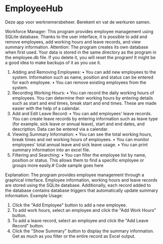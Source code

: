 # EmployeeHub
Deze app voor werknemersbeheer. Berekent en vat de werkuren samen.

Workforce Manager:
This program provides employee management using SQLite database. Thanks to the user interface, it is possible to add and remove employees, add working hours and leave records, and view summary information.
Attention: The program creates its own database when first used. Your data is stored in the same directory as the program in the employee.db file. If you delete it, you will reset the program! It might be a good idea to make backups of it as you use it.
1. Adding and Removing Employees:
• You can add new employees to the system. Information such as name, position and status can be entered for each employee.
• You can remove existing employees from the system.
2. Recording Working Hours:
• You can record the daily working hours of employees. You can determine their working hours by entering details such as start and end times, break start and end times. These are made easier with the help of a calendar.
3. Add and Edit Leave Record:
• You can add employees' leave records. You can create leave records by entering information such as leave type (for example, sick leave or annual leave), start and end dates, and description. Data can be entered via a calendar.
4. Viewing Summary Information:
• You can see the total working hours, break times and net working hours of employees.
• You can monitor employees' total annual leave and sick leave usage.
• You can print summary information into an excel file.
5. Filtering and Searching:
• You can filter the employee list by name, position or status. This allows them to find a specific employee or groups more easily.# Code sample goes here


Explanation:
The program provides employee management through a graphical interface. Employee information, working hours and leave records are stored using the SQLite database. Additionally, each record added to the database contains database triggers that automatically update summary information.
Example Usage:
1. Click the "Add Employee" button to add a new employee.
2. To add work hours, select an employee and click the "Add Work Hours" button.
3. To add a leave record, select an employee and click the "Add Leave Record" button.
4. Click the "Show Summary" button to display the summary information. Get as much as you filter or the entire record as Excel output.
